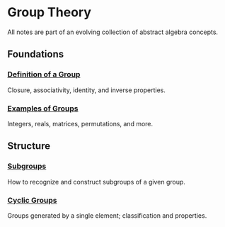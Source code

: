 # Group Theory
All notes are part of an evolving collection of abstract algebra concepts.

## Foundations

### [Definition of a Group]()
Closure, associativity, identity, and inverse properties.

### [Examples of Groups]()
Integers, reals, matrices, permutations, and more.

## Structure

### [Subgroups]()
How to recognize and construct subgroups of a given group.

### [Cyclic Groups]()
Groups generated by a single element; classification and properties.
